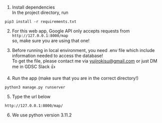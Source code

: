 1. Install dependencies <br>
In the project directory, run <br>
```
pip3 install -r requirements.txt
```
2. For this web app, Google API only accepts requests from ```http://127.0.0.1:8000/map```<br>
so, make sure you are using that one!

3. Before running in local environment, you need .env file which include information needed to access the database! <br>
To get the file, please contact me via yujirokisu@gmail.com or just DM me in GDSC Slack :thumbsup:

4. Run the app (make sure that you are in the correct directory!)
```
python3 manage.py runserver 
```
5. Type the url below
```
http://127.0.0.1:8000/map/
```

6. We use python version 3.11.2
